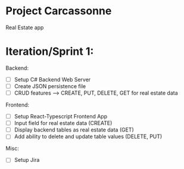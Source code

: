 # Project Carcassonne
Real Estate app 

# Iteration/Sprint 1:
Backend:
- [ ] Setup C# Backend Web Server 
- [ ] Create JSON persistence file 
- [ ] CRUD features --> CREATE, PUT, DELETE, GET for real estate data

Frontend:
- [ ] Setup React-Typescript Frontend App
- [ ] Input field for real estate data (CREATE)
- [ ] Display backend tables as real estate data (GET)
- [ ] Add ability to delete and update table values (DELETE, PUT)

Misc:
- [ ] Setup Jira
